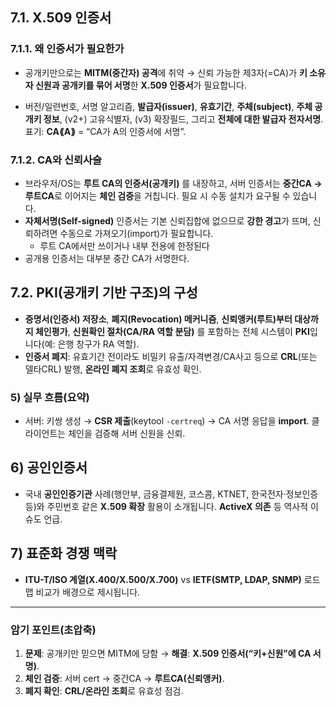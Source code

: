 ## 7.1. X.509 인증서
### 7.1.1. 왜 인증서가 필요한가

- 공개키만으로는 **MITM(중간자) 공격**에 취약 → 신뢰 가능한 제3자(=CA)가 **키 소유자 신원과 공개키를 묶어 서명**한 **X.509 인증서**가 필요합니다.

- 버전/일련번호, 서명 알고리즘, **발급자(issuer)**, **유효기간**, **주체(subject)**, **주체 공개키 정보**, (v2+) 고유식별자, (v3) 확장필드, 그리고 **전체에 대한 발급자 전자서명**. 표기: **CA⟪A⟫** = “CA가 A의 인증서에 서명”.

### 7.1.2. CA와 신뢰사슬

- 브라우저/OS는 **루트 CA의 인증서(공개키)** 를 내장하고, 서버 인증서는 **중간CA → 루트CA**로 이어지는 **체인 검증**을 거칩니다. 필요 시 수동 설치가 요구될 수 있습니다.
- **자체서명(Self-signed)** 인증서는 기본 신뢰집합에 없으므로 **강한 경고**가 뜨며, 신뢰하려면 수동으로 가져오기(import)가 필요합니다.
	- 루트 CA에서만 쓰이거나 내부 전용에 한정된다
- 공개용 인증서는 대부분 중간 CA가 서명한다.

## 7.2. PKI(공개키 기반 구조)의 구성

- **증명서(인증서) 저장소**, **폐지(Revocation) 메커니즘**, **신뢰앵커(루트)부터 대상까지 체인평가**, **신원확인 절차(CA/RA 역할 분담)** 를 포함하는 전체 시스템이 **PKI**입니다(예: 은행 창구가 RA 역할).
- **인증서 폐지**: 유효기간 전이라도 비밀키 유출/자격변경/CA사고 등으로 **CRL**(또는 델타CRL) 발행, **온라인 폐지 조회**로 유효성 확인.

### 5) 실무 흐름(요약)

- 서버: 키쌍 생성 → **CSR 제출**(keytool `-certreq`) → CA 서명 응답을 **import**. 클라이언트는 체인을 검증해 서버 신원을 신뢰.

## 6) 공인인증서

- 국내 **공인인증기관** 사례(행안부, 금융결제원, 코스콤, KTNET, 한국전자·정보인증 등)와 주민번호 같은 **X.509 확장** 활용이 소개됩니다. **ActiveX 의존** 등 역사적 이슈도 언급.

## 7) 표준화 경쟁 맥락

- **ITU-T/ISO 계열(X.400/X.500/X.700)** vs **IETF(SMTP, LDAP, SNMP)** 로드맵 비교가 배경으로 제시됩니다.

---

### 암기 포인트(초압축)

1. **문제**: 공개키만 믿으면 MITM에 당함 → **해결**: **X.509 인증서(“키+신원”에 CA 서명)**.
2. **체인 검증**: 서버 cert → 중간CA → **루트CA(신뢰앵커)**.
3. **폐지 확인**: **CRL/온라인 조회**로 유효성 점검.